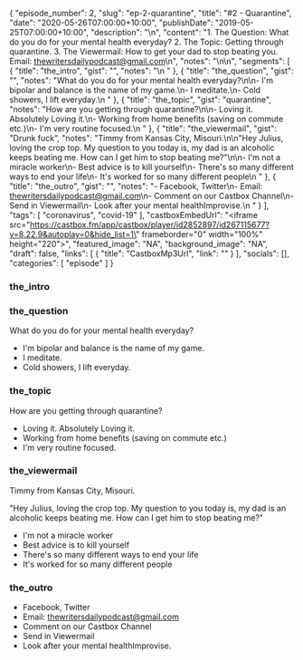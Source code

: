 {
	"episode_number": 2,
	"slug": "ep-2-quarantine",
	"title": "#2 - Quarantine",
	"date": "2020-05-26T07:00:00+10:00",
	"publishDate": "2019-05-25T07:00:00+10:00",
	"description": "\n",
	"content": "1. The Question: What do you do for your mental health everyday? 2. The Topic: Getting through quarantine. 3. The Viewermail: How to get your dad to stop beating you. Email: thewritersdailypodcast@gmail.com\n",
	"notes": "\n\n",
	"segments": [
		{
			"title": "the_intro",
			"gist": "",
			"notes": "\n    "
		},
		{
			"title": "the_question",
			"gist": "",
			"notes": "What do you do for your mental health everyday?\n\n- I'm bipolar and balance is the name of my game.\n- I meditate.\n- Cold showers, I lift everyday.\n    "
		},
		{
			"title": "the_topic",
			"gist": "quarantine",
			"notes": "How are you getting through quarantine?\n\n- Loving it. Absolutely Loving it.\n- Working from home benefits (saving on commute etc.)\n- I'm very routine focused.\n    "
		},
		{
			"title": "the_viewermail",
			"gist": "Drunk fuck",
			"notes": "Timmy from Kansas City, Misouri.\n\n\"Hey Julius, loving the crop top. My question to you today is, my dad is an alcoholic keeps beating me. How can I get him to stop beating me?\"\n\n- I'm not a miracle worker\n- Best advice is to kill yourself\n- There's so many different ways to end your life\n- It's worked for so many different people\n    "
		},
		{
			"title": "the_outro",
			"gist": "",
			"notes": "- Facebook, Twitter\n- Email: thewritersdailypodcast@gmail.com\n- Comment on our Castbox Channel\n- Send in Viewermail\n- Look after your mental healthImprovise.\n    "
		}
	],
	"tags": [
		"coronavirus",
		"covid-19"
	],
	"castboxEmbedUrl": "<iframe src=\"https://castbox.fm/app/castbox/player/id2852897/id267115677?v=8.22.9&autoplay=0&hide_list=1\" frameborder=\"0\" width=\"100%\" height=\"220\"></iframe>",
	"featured_image": "NA",
	"background_image": "NA",
	"draft": false,
	"links": [
		{
			"title": "CastboxMp3Url",
			"link": ""
		}
	],
	"socials": [],
	"categories": [
		"episode"
	]
}

### the_intro


    
### the_question

What do you do for your mental health everyday?

- I'm bipolar and balance is the name of my game.
- I meditate.
- Cold showers, I lift everyday.
    
### the_topic

How are you getting through quarantine?

- Loving it. Absolutely Loving it.
- Working from home benefits (saving on commute etc.)
- I'm very routine focused.
    
### the_viewermail

Timmy from Kansas City, Misouri.

"Hey Julius, loving the crop top. My question to you today is, my dad is an alcoholic keeps beating me. How can I get him to stop beating me?"

- I'm not a miracle worker
- Best advice is to kill yourself
- There's so many different ways to end your life
- It's worked for so many different people
    
### the_outro

- Facebook, Twitter
- Email: thewritersdailypodcast@gmail.com
- Comment on our Castbox Channel
- Send in Viewermail
- Look after your mental healthImprovise.
    
